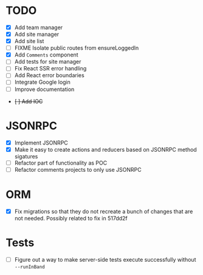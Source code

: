 # TODO

- [x] Add team manager
- [x] Add site manager
- [x] Add site list
- [ ] FIXME Isolate public routes from ensureLoggedIn
- [x] Add `Comments` component
- [ ] Add tests for site manager
- [ ] Fix React SSR error handling
- [ ] Add React error boundaries
- [ ] Integrate Google login
- [ ] Improve documentation

- <strike>[ ] Add IOC</strike>

# JSONRPC

- [x] Implement JSONRPC
- [x] Make it easy to create actions and reducers based on JSONRPC method
  sigatures
- [ ] Refactor part of functionality as POC
- [ ] Refactor comments projects to only use JSONRPC

# ORM

- [x] Fix migrations so that they do not recreate a bunch of changes that
  are not needed. Possibly related to fix in 517dd2f

# Tests

- [ ] Figure out a way to make server-side tests execute successfully without
  `--runInBand`
